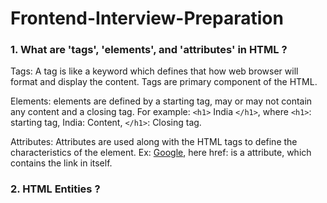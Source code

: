 # Frontend-Interview-Preparation


### 1. What are 'tags', 'elements', and 'attributes' in HTML ?
Tags: A tag is like a keyword which defines that how web browser will format and display the content. Tags are primary component of the HTML.

Elements: elements are defined by a starting tag, may or may not contain any content and a closing tag.
For example: `<h1>` India `</h1>`, where `<h1>`: starting tag, India: Content, `</h1>`: Closing tag.

Attributes: Attributes are used along with the HTML tags to define the characteristics of the element. Ex: <a href="www.google.com">Google</a>, here href: is a attribute, which contains the link in itself.

### 2. HTML Entities ?
